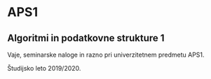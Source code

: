 # APS1 
## Algoritmi in podatkovne strukture 1

Vaje, seminarske naloge in razno pri univerzitetnem predmetu APS1. 

Študijsko leto 2019/2020.